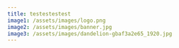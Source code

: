 ```yaml
---
title: testestestest
image1: /assets/images/logo.png
image2: /assets/images/banner.jpg
image3: /assets/images/dandelion-gbaf3a2e65_1920.jpg
---
```

